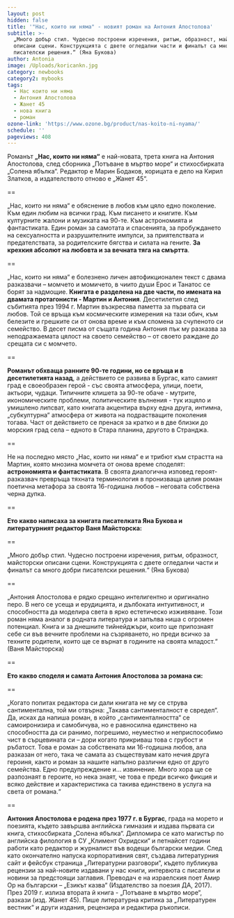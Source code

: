 ```yaml
---
layout: post
hidden: false
title: '"Нас, които ни няма" - новият роман на Антония Апостолова'
subtitle: >-
  „Много добър стил. Чудесно построени изречения, ритъм, образност, майсторски
  описани сцени. Конструкцията с двете огледални части и финалът са много добри
  писателски решения.“ (Яна Букова)
author: Antonia
image: /Uploads/koricankn.jpg
category: newbooks
category2: mybooks
tags:
  - Нас които ни няма
  - Антония Апостолова
  - Жанет 45
  - нова книга
  - роман
ozone-link: 'https://www.ozone.bg/product/nas-koito-ni-nyama/'
schedule: ''
pageviews: 408
---
```

Романът  **„Нас, които ни няма“** е най-новата, трета книга на Антония Апостолова, след сборника „Потъване в мъртво море“ и стихосбирката „Солена ябълка“. Редактор е Марин Бодаков, корицата е дело на Кирил Златков, а издателството отново е „Жанет 45“.

\==

„Нас, които ни няма“ е обяснение в любов към цяло едно поколение. Към един любим на всички град. Към писането и книгите. Към културните жалони и музиката на 90-те. Към астрономията и фантастиката. Един роман за самотата и спасенията, за пробуждането на сексуалността и разрушителните импулси, за приятелствата и предателствата, за родителските бягства и силата на гените. **За крехкия абсолют на любовта и за вечната тяга на смъртта**. 

\==

„Нас, които ни няма“ е болезнено личен автофикционален текст с двама разказвачи – момчето и момичето, в чиито души Ерос и Танатос се борят за надмощие. **Книгата е разделена на две части, по имената на двамата протагонисти - Мартин и Антония**. Десетилетия след събитията през 1994 г. Мартин възкресява паметта за първата си любов. Той се връща към космическите измерения на тази обич, към белезите и грешките си от онова време и към спомена за счупеното си семейство. В десет писма от същата година Антония пък му разказва за неподражаемата цялост на своето семейство – от своето раждане до срещата си с момчето. 

\==

**Романът обхваща ранните 90-те години, но се връща и в десетилетията назад**, а действието се развива в Бургас, като самият град е своеобразен герой - със своята атмосфера, улици, поети, актьори, чудаци. Типичните клишета за 90-те обаче - мутрите, икономическите проблеми, политическите вълнения - тук изцяло и умишлено липсват, като книгата акцентира върху една друга, интимна, „субкултурна“ атмосфера от живота на подрастващите поколения тогава. Част от действието се пренася за кратко и в две близки до морския град села – едното в Стара планина, другото в Странджа.

\==

Не на последно място „Нас, които ни няма“ е и трибют към страстта на Мартин, която мнозина момчета от онова време споделят: **астрономията и фантастиката**. В своята диалогична изповед героят-разказвач превръща тяхната терминология в пронизваща целия роман поетична метафора за своята 16-годишна любов – неговата собствена черна дупка. 

\==

**Ето какво написаха за книгата писателката Яна Букова и литературният редактор Ваня Майсторска:**

\==

„Много добър стил. Чудесно построени изречения, ритъм, образност, майсторски описани сцени. Конструкцията с двете огледални части и финалът са много добри писателски решения.“ (Яна Букова)

\==

„Антония Апостолова е рядко срещано интелигентно и оригинално перо. В него се усеща и ерудицията, и дълбоката интуитивност, и способността да моделира света в ярко естетическо изживяване. Този роман няма аналог в родната литература и запълва ниша с огромен потенциал. Книга и за днешните тийнейджъри, които ще припознаят себе си във вечните проблеми на съзряването, но преди всичко за техните родители, които ще се върнат в годините на своята младост.“ (Ваня Майсторска)

\==

**Ето какво споделя и самата Антония Апостолова за романа си:** 

\==

„Когато попитах редактора си дали книгата не му се струва сантиментална, той ми отвърна: „Такава сантименталност е свредел“. Да, исках да напиша роман, в който „сантименталността“ се самоиронизира и самобичува, но е равносилна единствено на способността да си ранимо, погрешимо, неуместно и неприспособимо чист в сърцевината си – дори когато прикриваш това с грубост и ръбатост. Това е роман за собствената ми 16-годишна любов, ала разказан от него, така че самата аз съществувам като нечия друга героиня, както и роман за нашите напълно различни едно от друго семейства. Едно предупреждение и… извинение. Много хора ще се разпознаят в героите, но нека знаят, че това е преди всичко фикция и всяко действие и характеристика са такива единствено в услуга на света от романа.“

\==

**Антония Апостолова е родена през 1977 г. в Бургас**, града на морето и поезията, където завършва английска гимназия и издава първата си книга, стихосбирката „Солена ябълка“. Дипломира се като магистър по английска филология в СУ „Климент Охридски“ и петнайсет години работи като редактор и журналист във водещи български медии. След като окончателно напуска корпоративния свят, създава литературния сайт и фейсбук страница „Литературни разговори“, където публикува рецензии за най-новите издавани у нас книги, интервюта с писатели и новини за предстоящи заглавия. Преводач е на израелския поет Амир Ор на български – „Езикът казва“ (Издателство за поезия ДА, 2017). През 2019 г. излиза втората й книга - „Потъване в мъртво море“, разкази (изд. Жанет 45). Пише литературна критика за „Литературен вестник“ и други издания, рецензира и редактира ръкописи.